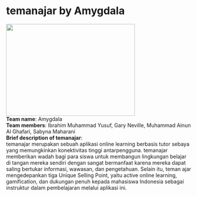 # temanajar by Amygdala
<img src="https://cdn.discordapp.com/attachments/837703594370138132/871041198041727036/logo.png" height="250" width="350">\
**Team name**: Amygdala\
**Team members**: Ibrahim Muhammad Yusuf, Gary Neville, Muhammad Ainun Al Ghafari, Sabyna Maharani\
**Brief description of temanajar**:\
temanajar merupakan sebuah aplikasi online learning berbasis tutor sebaya yang memungkinkan konektivitas tinggi antarpengguna. temanajar memberikan wadah bagi para siswa untuk membangun lingkungan belajar di tangan mereka sendiri dengan sangat bermanfaat karena mereka dapat saling bertukar informasi, wawasan, dan pengetahuan. Selain itu, teman ajar mengedepankan tiga Unique Selling Point, yaitu active online learning, gamification, dan dukungan penuh kepada mahasiswa Indonesia sebagai instruktur dalam pembelajaran melalui aplikasi ini.

